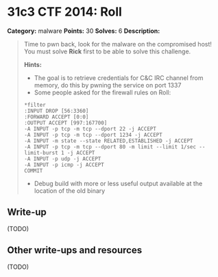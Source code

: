 # 31c3 CTF 2014: Roll

**Category:** malware
**Points:** 30
**Solves:** 6
**Description:**

> Time to pwn back, look for the malware on the compromised host!
> You must solve **Rick** first to be able to solve this challenge.
> 
> **Hints:**
> - The goal is to retrieve credentials for C&C IRC channel from memory, do this by pwning the service on port 1337
> - Some people asked for the firewall rules on Roll:
>```
> *filter
> :INPUT DROP [56:3360]
> :FORWARD ACCEPT [0:0]
> :OUTPUT ACCEPT [997:167700]
> -A INPUT -p tcp -m tcp --dport 22 -j ACCEPT
> -A INPUT -p tcp -m tcp --dport 1234 -j ACCEPT
> -A INPUT -m state --state RELATED,ESTABLISHED -j ACCEPT
> -A INPUT -p tcp -m tcp --dport 80 -m limit --limit 1/sec --limit-burst 1 -j ACCEPT
> -A INPUT -p udp -j ACCEPT
> -A INPUT -p icmp -j ACCEPT
> COMMIT
>```
> - Debug build with more or less useful output available at the location of the old binary



## Write-up

(TODO)

## Other write-ups and resources

(TODO)
